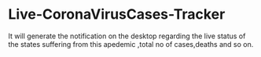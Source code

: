 # Live-CoronaVirusCases-Tracker
It will generate the notification on the desktop regarding the live status of the states suffering from this apedemic ,total no of cases,deaths and so on.
